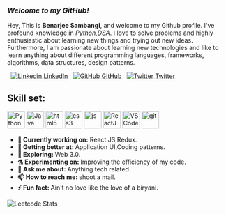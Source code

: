 ### _Welcome to my GitHub!_

Hey, This is <b>Benarjee Sambangi</b>, and welcome to my Github profile. I've profound knowledge in <i>Python,DSA</i>. I love to solve problems and highly enthusiastic about learning new things and trying out new ideas. Furthermore, I am passionate about learning new technologies and like to learn anything about different programming languages, frameworks, algorithms, data structures, design patterns.

&nbsp;
[![Linkedin](https://i.stack.imgur.com/gVE0j.png) LinkedIn](https://www.linkedin.com/in/benarjee-sambangi)
&nbsp;
[![GitHub](https://i.stack.imgur.com/tskMh.png) GitHub](https://github.com/X0rD3v1L)
&nbsp;
[![Twitter](http://i.imgur.com/wWzX9uB.png) Twitter](https://twitter.com/X0r_D3v1L)
## Skill set:

<p align="left">
<img src="https://upload.wikimedia.org/wikipedia/commons/c/c3/Python-logo-notext.svg" height="auto" width="40" title="Python">
<img src="https://www.vectorlogo.zone/logos/java/java-icon.svg" height="auto" width="40" title="Java">
<img src="https://raw.githubusercontent.com/dustin100/dustin100/master/assests/html5-original.svg" height="auto" width="40" title="html5">
<img src="https://raw.githubusercontent.com/dustin100/dustin100/master/assests/css3-original.svg" height="auto" width="40" title="css3">
<img src="https://raw.githubusercontent.com/dustin100/dustin100/master/assests/javascript-plain.svg" height="auto" width="40" title="js">
<img src="https://raw.githubusercontent.com/dustin100/dustin100/master/assests/react-original.svg" height="auto" width="40" title="ReactJS">
<img src="https://raw.githubusercontent.com/dustin100/dustin100/master/assests/visualstudio-plain.svg" height="auto" width="40" title="VS Code">
<img src="https://raw.githubusercontent.com/dustin100/dustin100/master/assests/git-original.svg" height="auto" width="40" title="git">

</p>
<ul>
<li>
  <b>🔭 Currently working on:</b> React JS,Redux.
   </li>
  <li>
     <b>🌱 Getting better at:  </b>  Application UI,Coding patterns.
   </li>
  <li>
     <b>🤔 Exploring: </b> Web 3.0.
   </li>
   <li>
      <b>⚗️ Experimenting on: </b> Improving the efficiency of my code.
   </li>
   <li>
     <b>💬 Ask me about: </b> Anything tech related.
   </li>
 
   <li>
     <b>📫 How to reach me: </b> shoot a mail.
   </li>
   
   <li>
     <b>⚡ Fun fact:  </b> Ain't no love like the love of a biryani.
   </li>
</ul>
<!-- <img src="https://github-readme-stats.vercel.app/api?username=X0rD3v1L&show_icons=true&include_all_commits=true" width="425"/>
 -->
 
![Leetcode Stats](https://leetcode.card.workers.dev/?username=X0r_D3v1L&font=patrick_hand&width=425)
